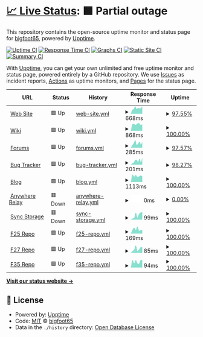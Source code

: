 # [📈 Live Status](https://bigfoot65.github.io/amahi): <!--live status--> **🟧 Partial outage**

This repository contains the open-source uptime monitor and status page for [bigfoot65](https://bigfoot65.github.io/amahi), powered by [Upptime](https://github.com/upptime/upptime).

[![Uptime CI](https://github.com/bigfoot65/amahi/workflows/Uptime%20CI/badge.svg)](https://github.com/bigfoot65/amahi/actions?query=workflow%3A%22Uptime+CI%22)
[![Response Time CI](https://github.com/bigfoot65/amahi/workflows/Response%20Time%20CI/badge.svg)](https://github.com/bigfoot65/amahi/actions?query=workflow%3A%22Response+Time+CI%22)
[![Graphs CI](https://github.com/bigfoot65/amahi/workflows/Graphs%20CI/badge.svg)](https://github.com/bigfoot65/amahi/actions?query=workflow%3A%22Graphs+CI%22)
[![Static Site CI](https://github.com/bigfoot65/amahi/workflows/Static%20Site%20CI/badge.svg)](https://github.com/bigfoot65/amahi/actions?query=workflow%3A%22Static+Site+CI%22)
[![Summary CI](https://github.com/bigfoot65/amahi/workflows/Summary%20CI/badge.svg)](https://github.com/bigfoot65/amahi/actions?query=workflow%3A%22Summary+CI%22)

With [Upptime](https://upptime.js.org), you can get your own unlimited and free uptime monitor and status page, powered entirely by a GitHub repository. We use [Issues](https://github.com/bigfoot65/amahi/issues) as incident reports, [Actions](https://github.com/bigfoot65/amahi/actions) as uptime monitors, and [Pages](https://bigfoot65.github.io/amahi) for the status page.

<!--start: status pages-->
<!-- This summary is generated by Upptime (https://github.com/upptime/upptime) -->
<!-- Do not edit this manually, your changes will be overwritten -->
<!-- prettier-ignore -->
| URL | Status | History | Response Time | Uptime |
| --- | ------ | ------- | ------------- | ------ |
| <img alt="" src="https://favicons.githubusercontent.com/www.amahi.org" height="13"> [Web Site](https://www.amahi.org) | 🟩 Up | [web-site.yml](https://github.com/bigfoot65/amahi/commits/HEAD/history/web-site.yml) | <details><summary><img alt="Response time graph" src="./graphs/web-site/response-time-week.png" height="20"> 668ms</summary><br><a href="https://bigfoot65.github.io/amahi/history/web-site"><img alt="Response time 723" src="https://img.shields.io/endpoint?url=https%3A%2F%2Fraw.githubusercontent.com%2Fbigfoot65%2Famahi%2FHEAD%2Fapi%2Fweb-site%2Fresponse-time.json"></a><br><a href="https://bigfoot65.github.io/amahi/history/web-site"><img alt="24-hour response time 626" src="https://img.shields.io/endpoint?url=https%3A%2F%2Fraw.githubusercontent.com%2Fbigfoot65%2Famahi%2FHEAD%2Fapi%2Fweb-site%2Fresponse-time-day.json"></a><br><a href="https://bigfoot65.github.io/amahi/history/web-site"><img alt="7-day response time 668" src="https://img.shields.io/endpoint?url=https%3A%2F%2Fraw.githubusercontent.com%2Fbigfoot65%2Famahi%2FHEAD%2Fapi%2Fweb-site%2Fresponse-time-week.json"></a><br><a href="https://bigfoot65.github.io/amahi/history/web-site"><img alt="30-day response time 669" src="https://img.shields.io/endpoint?url=https%3A%2F%2Fraw.githubusercontent.com%2Fbigfoot65%2Famahi%2FHEAD%2Fapi%2Fweb-site%2Fresponse-time-month.json"></a><br><a href="https://bigfoot65.github.io/amahi/history/web-site"><img alt="1-year response time 723" src="https://img.shields.io/endpoint?url=https%3A%2F%2Fraw.githubusercontent.com%2Fbigfoot65%2Famahi%2FHEAD%2Fapi%2Fweb-site%2Fresponse-time-year.json"></a></details> | <details><summary><a href="https://bigfoot65.github.io/amahi/history/web-site">97.55%</a></summary><a href="https://bigfoot65.github.io/amahi/history/web-site"><img alt="All-time uptime 99.60%" src="https://img.shields.io/endpoint?url=https%3A%2F%2Fraw.githubusercontent.com%2Fbigfoot65%2Famahi%2FHEAD%2Fapi%2Fweb-site%2Fuptime.json"></a><br><a href="https://bigfoot65.github.io/amahi/history/web-site"><img alt="24-hour uptime 88.24%" src="https://img.shields.io/endpoint?url=https%3A%2F%2Fraw.githubusercontent.com%2Fbigfoot65%2Famahi%2FHEAD%2Fapi%2Fweb-site%2Fuptime-day.json"></a><br><a href="https://bigfoot65.github.io/amahi/history/web-site"><img alt="7-day uptime 97.55%" src="https://img.shields.io/endpoint?url=https%3A%2F%2Fraw.githubusercontent.com%2Fbigfoot65%2Famahi%2FHEAD%2Fapi%2Fweb-site%2Fuptime-week.json"></a><br><a href="https://bigfoot65.github.io/amahi/history/web-site"><img alt="30-day uptime 99.16%" src="https://img.shields.io/endpoint?url=https%3A%2F%2Fraw.githubusercontent.com%2Fbigfoot65%2Famahi%2FHEAD%2Fapi%2Fweb-site%2Fuptime-month.json"></a><br><a href="https://bigfoot65.github.io/amahi/history/web-site"><img alt="1-year uptime 99.60%" src="https://img.shields.io/endpoint?url=https%3A%2F%2Fraw.githubusercontent.com%2Fbigfoot65%2Famahi%2FHEAD%2Fapi%2Fweb-site%2Fuptime-year.json"></a></details>
| <img alt="" src="https://favicons.githubusercontent.com/wiki.amahi.org" height="13"> [Wiki](https://wiki.amahi.org) | 🟩 Up | [wiki.yml](https://github.com/bigfoot65/amahi/commits/HEAD/history/wiki.yml) | <details><summary><img alt="Response time graph" src="./graphs/wiki/response-time-week.png" height="20"> 868ms</summary><br><a href="https://bigfoot65.github.io/amahi/history/wiki"><img alt="Response time 932" src="https://img.shields.io/endpoint?url=https%3A%2F%2Fraw.githubusercontent.com%2Fbigfoot65%2Famahi%2FHEAD%2Fapi%2Fwiki%2Fresponse-time.json"></a><br><a href="https://bigfoot65.github.io/amahi/history/wiki"><img alt="24-hour response time 843" src="https://img.shields.io/endpoint?url=https%3A%2F%2Fraw.githubusercontent.com%2Fbigfoot65%2Famahi%2FHEAD%2Fapi%2Fwiki%2Fresponse-time-day.json"></a><br><a href="https://bigfoot65.github.io/amahi/history/wiki"><img alt="7-day response time 868" src="https://img.shields.io/endpoint?url=https%3A%2F%2Fraw.githubusercontent.com%2Fbigfoot65%2Famahi%2FHEAD%2Fapi%2Fwiki%2Fresponse-time-week.json"></a><br><a href="https://bigfoot65.github.io/amahi/history/wiki"><img alt="30-day response time 922" src="https://img.shields.io/endpoint?url=https%3A%2F%2Fraw.githubusercontent.com%2Fbigfoot65%2Famahi%2FHEAD%2Fapi%2Fwiki%2Fresponse-time-month.json"></a><br><a href="https://bigfoot65.github.io/amahi/history/wiki"><img alt="1-year response time 932" src="https://img.shields.io/endpoint?url=https%3A%2F%2Fraw.githubusercontent.com%2Fbigfoot65%2Famahi%2FHEAD%2Fapi%2Fwiki%2Fresponse-time-year.json"></a></details> | <details><summary><a href="https://bigfoot65.github.io/amahi/history/wiki">100.00%</a></summary><a href="https://bigfoot65.github.io/amahi/history/wiki"><img alt="All-time uptime 99.85%" src="https://img.shields.io/endpoint?url=https%3A%2F%2Fraw.githubusercontent.com%2Fbigfoot65%2Famahi%2FHEAD%2Fapi%2Fwiki%2Fuptime.json"></a><br><a href="https://bigfoot65.github.io/amahi/history/wiki"><img alt="24-hour uptime 100.00%" src="https://img.shields.io/endpoint?url=https%3A%2F%2Fraw.githubusercontent.com%2Fbigfoot65%2Famahi%2FHEAD%2Fapi%2Fwiki%2Fuptime-day.json"></a><br><a href="https://bigfoot65.github.io/amahi/history/wiki"><img alt="7-day uptime 100.00%" src="https://img.shields.io/endpoint?url=https%3A%2F%2Fraw.githubusercontent.com%2Fbigfoot65%2Famahi%2FHEAD%2Fapi%2Fwiki%2Fuptime-week.json"></a><br><a href="https://bigfoot65.github.io/amahi/history/wiki"><img alt="30-day uptime 99.68%" src="https://img.shields.io/endpoint?url=https%3A%2F%2Fraw.githubusercontent.com%2Fbigfoot65%2Famahi%2FHEAD%2Fapi%2Fwiki%2Fuptime-month.json"></a><br><a href="https://bigfoot65.github.io/amahi/history/wiki"><img alt="1-year uptime 99.85%" src="https://img.shields.io/endpoint?url=https%3A%2F%2Fraw.githubusercontent.com%2Fbigfoot65%2Famahi%2FHEAD%2Fapi%2Fwiki%2Fuptime-year.json"></a></details>
| <img alt="" src="https://favicons.githubusercontent.com/forums.amahi.org" height="13"> [Forums](https://forums.amahi.org) | 🟩 Up | [forums.yml](https://github.com/bigfoot65/amahi/commits/HEAD/history/forums.yml) | <details><summary><img alt="Response time graph" src="./graphs/forums/response-time-week.png" height="20"> 285ms</summary><br><a href="https://bigfoot65.github.io/amahi/history/forums"><img alt="Response time 270" src="https://img.shields.io/endpoint?url=https%3A%2F%2Fraw.githubusercontent.com%2Fbigfoot65%2Famahi%2FHEAD%2Fapi%2Fforums%2Fresponse-time.json"></a><br><a href="https://bigfoot65.github.io/amahi/history/forums"><img alt="24-hour response time 257" src="https://img.shields.io/endpoint?url=https%3A%2F%2Fraw.githubusercontent.com%2Fbigfoot65%2Famahi%2FHEAD%2Fapi%2Fforums%2Fresponse-time-day.json"></a><br><a href="https://bigfoot65.github.io/amahi/history/forums"><img alt="7-day response time 285" src="https://img.shields.io/endpoint?url=https%3A%2F%2Fraw.githubusercontent.com%2Fbigfoot65%2Famahi%2FHEAD%2Fapi%2Fforums%2Fresponse-time-week.json"></a><br><a href="https://bigfoot65.github.io/amahi/history/forums"><img alt="30-day response time 257" src="https://img.shields.io/endpoint?url=https%3A%2F%2Fraw.githubusercontent.com%2Fbigfoot65%2Famahi%2FHEAD%2Fapi%2Fforums%2Fresponse-time-month.json"></a><br><a href="https://bigfoot65.github.io/amahi/history/forums"><img alt="1-year response time 270" src="https://img.shields.io/endpoint?url=https%3A%2F%2Fraw.githubusercontent.com%2Fbigfoot65%2Famahi%2FHEAD%2Fapi%2Fforums%2Fresponse-time-year.json"></a></details> | <details><summary><a href="https://bigfoot65.github.io/amahi/history/forums">97.57%</a></summary><a href="https://bigfoot65.github.io/amahi/history/forums"><img alt="All-time uptime 99.60%" src="https://img.shields.io/endpoint?url=https%3A%2F%2Fraw.githubusercontent.com%2Fbigfoot65%2Famahi%2FHEAD%2Fapi%2Fforums%2Fuptime.json"></a><br><a href="https://bigfoot65.github.io/amahi/history/forums"><img alt="24-hour uptime 88.34%" src="https://img.shields.io/endpoint?url=https%3A%2F%2Fraw.githubusercontent.com%2Fbigfoot65%2Famahi%2FHEAD%2Fapi%2Fforums%2Fuptime-day.json"></a><br><a href="https://bigfoot65.github.io/amahi/history/forums"><img alt="7-day uptime 97.57%" src="https://img.shields.io/endpoint?url=https%3A%2F%2Fraw.githubusercontent.com%2Fbigfoot65%2Famahi%2FHEAD%2Fapi%2Fforums%2Fuptime-week.json"></a><br><a href="https://bigfoot65.github.io/amahi/history/forums"><img alt="30-day uptime 99.16%" src="https://img.shields.io/endpoint?url=https%3A%2F%2Fraw.githubusercontent.com%2Fbigfoot65%2Famahi%2FHEAD%2Fapi%2Fforums%2Fuptime-month.json"></a><br><a href="https://bigfoot65.github.io/amahi/history/forums"><img alt="1-year uptime 99.60%" src="https://img.shields.io/endpoint?url=https%3A%2F%2Fraw.githubusercontent.com%2Fbigfoot65%2Famahi%2FHEAD%2Fapi%2Fforums%2Fuptime-year.json"></a></details>
| <img alt="" src="https://favicons.githubusercontent.com/bugs.amahi.org" height="13"> [Bug Tracker](https://bugs.amahi.org) | 🟩 Up | [bug-tracker.yml](https://github.com/bigfoot65/amahi/commits/HEAD/history/bug-tracker.yml) | <details><summary><img alt="Response time graph" src="./graphs/bug-tracker/response-time-week.png" height="20"> 201ms</summary><br><a href="https://bigfoot65.github.io/amahi/history/bug-tracker"><img alt="Response time 208" src="https://img.shields.io/endpoint?url=https%3A%2F%2Fraw.githubusercontent.com%2Fbigfoot65%2Famahi%2FHEAD%2Fapi%2Fbug-tracker%2Fresponse-time.json"></a><br><a href="https://bigfoot65.github.io/amahi/history/bug-tracker"><img alt="24-hour response time 246" src="https://img.shields.io/endpoint?url=https%3A%2F%2Fraw.githubusercontent.com%2Fbigfoot65%2Famahi%2FHEAD%2Fapi%2Fbug-tracker%2Fresponse-time-day.json"></a><br><a href="https://bigfoot65.github.io/amahi/history/bug-tracker"><img alt="7-day response time 201" src="https://img.shields.io/endpoint?url=https%3A%2F%2Fraw.githubusercontent.com%2Fbigfoot65%2Famahi%2FHEAD%2Fapi%2Fbug-tracker%2Fresponse-time-week.json"></a><br><a href="https://bigfoot65.github.io/amahi/history/bug-tracker"><img alt="30-day response time 200" src="https://img.shields.io/endpoint?url=https%3A%2F%2Fraw.githubusercontent.com%2Fbigfoot65%2Famahi%2FHEAD%2Fapi%2Fbug-tracker%2Fresponse-time-month.json"></a><br><a href="https://bigfoot65.github.io/amahi/history/bug-tracker"><img alt="1-year response time 208" src="https://img.shields.io/endpoint?url=https%3A%2F%2Fraw.githubusercontent.com%2Fbigfoot65%2Famahi%2FHEAD%2Fapi%2Fbug-tracker%2Fresponse-time-year.json"></a></details> | <details><summary><a href="https://bigfoot65.github.io/amahi/history/bug-tracker">98.27%</a></summary><a href="https://bigfoot65.github.io/amahi/history/bug-tracker"><img alt="All-time uptime 99.68%" src="https://img.shields.io/endpoint?url=https%3A%2F%2Fraw.githubusercontent.com%2Fbigfoot65%2Famahi%2FHEAD%2Fapi%2Fbug-tracker%2Fuptime.json"></a><br><a href="https://bigfoot65.github.io/amahi/history/bug-tracker"><img alt="24-hour uptime 93.29%" src="https://img.shields.io/endpoint?url=https%3A%2F%2Fraw.githubusercontent.com%2Fbigfoot65%2Famahi%2FHEAD%2Fapi%2Fbug-tracker%2Fuptime-day.json"></a><br><a href="https://bigfoot65.github.io/amahi/history/bug-tracker"><img alt="7-day uptime 98.27%" src="https://img.shields.io/endpoint?url=https%3A%2F%2Fraw.githubusercontent.com%2Fbigfoot65%2Famahi%2FHEAD%2Fapi%2Fbug-tracker%2Fuptime-week.json"></a><br><a href="https://bigfoot65.github.io/amahi/history/bug-tracker"><img alt="30-day uptime 99.32%" src="https://img.shields.io/endpoint?url=https%3A%2F%2Fraw.githubusercontent.com%2Fbigfoot65%2Famahi%2FHEAD%2Fapi%2Fbug-tracker%2Fuptime-month.json"></a><br><a href="https://bigfoot65.github.io/amahi/history/bug-tracker"><img alt="1-year uptime 99.68%" src="https://img.shields.io/endpoint?url=https%3A%2F%2Fraw.githubusercontent.com%2Fbigfoot65%2Famahi%2FHEAD%2Fapi%2Fbug-tracker%2Fuptime-year.json"></a></details>
| <img alt="" src="https://favicons.githubusercontent.com/blog.amahi.org" height="13"> [Blog](https://blog.amahi.org) | 🟩 Up | [blog.yml](https://github.com/bigfoot65/amahi/commits/HEAD/history/blog.yml) | <details><summary><img alt="Response time graph" src="./graphs/blog/response-time-week.png" height="20"> 1113ms</summary><br><a href="https://bigfoot65.github.io/amahi/history/blog"><img alt="Response time 1057" src="https://img.shields.io/endpoint?url=https%3A%2F%2Fraw.githubusercontent.com%2Fbigfoot65%2Famahi%2FHEAD%2Fapi%2Fblog%2Fresponse-time.json"></a><br><a href="https://bigfoot65.github.io/amahi/history/blog"><img alt="24-hour response time 1044" src="https://img.shields.io/endpoint?url=https%3A%2F%2Fraw.githubusercontent.com%2Fbigfoot65%2Famahi%2FHEAD%2Fapi%2Fblog%2Fresponse-time-day.json"></a><br><a href="https://bigfoot65.github.io/amahi/history/blog"><img alt="7-day response time 1113" src="https://img.shields.io/endpoint?url=https%3A%2F%2Fraw.githubusercontent.com%2Fbigfoot65%2Famahi%2FHEAD%2Fapi%2Fblog%2Fresponse-time-week.json"></a><br><a href="https://bigfoot65.github.io/amahi/history/blog"><img alt="30-day response time 1124" src="https://img.shields.io/endpoint?url=https%3A%2F%2Fraw.githubusercontent.com%2Fbigfoot65%2Famahi%2FHEAD%2Fapi%2Fblog%2Fresponse-time-month.json"></a><br><a href="https://bigfoot65.github.io/amahi/history/blog"><img alt="1-year response time 1057" src="https://img.shields.io/endpoint?url=https%3A%2F%2Fraw.githubusercontent.com%2Fbigfoot65%2Famahi%2FHEAD%2Fapi%2Fblog%2Fresponse-time-year.json"></a></details> | <details><summary><a href="https://bigfoot65.github.io/amahi/history/blog">100.00%</a></summary><a href="https://bigfoot65.github.io/amahi/history/blog"><img alt="All-time uptime 99.85%" src="https://img.shields.io/endpoint?url=https%3A%2F%2Fraw.githubusercontent.com%2Fbigfoot65%2Famahi%2FHEAD%2Fapi%2Fblog%2Fuptime.json"></a><br><a href="https://bigfoot65.github.io/amahi/history/blog"><img alt="24-hour uptime 100.00%" src="https://img.shields.io/endpoint?url=https%3A%2F%2Fraw.githubusercontent.com%2Fbigfoot65%2Famahi%2FHEAD%2Fapi%2Fblog%2Fuptime-day.json"></a><br><a href="https://bigfoot65.github.io/amahi/history/blog"><img alt="7-day uptime 100.00%" src="https://img.shields.io/endpoint?url=https%3A%2F%2Fraw.githubusercontent.com%2Fbigfoot65%2Famahi%2FHEAD%2Fapi%2Fblog%2Fuptime-week.json"></a><br><a href="https://bigfoot65.github.io/amahi/history/blog"><img alt="30-day uptime 99.68%" src="https://img.shields.io/endpoint?url=https%3A%2F%2Fraw.githubusercontent.com%2Fbigfoot65%2Famahi%2FHEAD%2Fapi%2Fblog%2Fuptime-month.json"></a><br><a href="https://bigfoot65.github.io/amahi/history/blog"><img alt="1-year uptime 99.85%" src="https://img.shields.io/endpoint?url=https%3A%2F%2Fraw.githubusercontent.com%2Fbigfoot65%2Famahi%2FHEAD%2Fapi%2Fblog%2Fuptime-year.json"></a></details>
| <img alt="" src="https://favicons.githubusercontent.com/pfe.amahi.org" height="13"> [Anywhere Relay](https://pfe.amahi.org/debug) | 🟥 Down | [anywhere-relay.yml](https://github.com/bigfoot65/amahi/commits/HEAD/history/anywhere-relay.yml) | <details><summary><img alt="Response time graph" src="./graphs/anywhere-relay/response-time-week.png" height="20"> 0ms</summary><br><a href="https://bigfoot65.github.io/amahi/history/anywhere-relay"><img alt="Response time 207" src="https://img.shields.io/endpoint?url=https%3A%2F%2Fraw.githubusercontent.com%2Fbigfoot65%2Famahi%2FHEAD%2Fapi%2Fanywhere-relay%2Fresponse-time.json"></a><br><a href="https://bigfoot65.github.io/amahi/history/anywhere-relay"><img alt="24-hour response time 0" src="https://img.shields.io/endpoint?url=https%3A%2F%2Fraw.githubusercontent.com%2Fbigfoot65%2Famahi%2FHEAD%2Fapi%2Fanywhere-relay%2Fresponse-time-day.json"></a><br><a href="https://bigfoot65.github.io/amahi/history/anywhere-relay"><img alt="7-day response time 0" src="https://img.shields.io/endpoint?url=https%3A%2F%2Fraw.githubusercontent.com%2Fbigfoot65%2Famahi%2FHEAD%2Fapi%2Fanywhere-relay%2Fresponse-time-week.json"></a><br><a href="https://bigfoot65.github.io/amahi/history/anywhere-relay"><img alt="30-day response time 182" src="https://img.shields.io/endpoint?url=https%3A%2F%2Fraw.githubusercontent.com%2Fbigfoot65%2Famahi%2FHEAD%2Fapi%2Fanywhere-relay%2Fresponse-time-month.json"></a><br><a href="https://bigfoot65.github.io/amahi/history/anywhere-relay"><img alt="1-year response time 207" src="https://img.shields.io/endpoint?url=https%3A%2F%2Fraw.githubusercontent.com%2Fbigfoot65%2Famahi%2FHEAD%2Fapi%2Fanywhere-relay%2Fresponse-time-year.json"></a></details> | <details><summary><a href="https://bigfoot65.github.io/amahi/history/anywhere-relay">0.00%</a></summary><a href="https://bigfoot65.github.io/amahi/history/anywhere-relay"><img alt="All-time uptime 68.92%" src="https://img.shields.io/endpoint?url=https%3A%2F%2Fraw.githubusercontent.com%2Fbigfoot65%2Famahi%2FHEAD%2Fapi%2Fanywhere-relay%2Fuptime.json"></a><br><a href="https://bigfoot65.github.io/amahi/history/anywhere-relay"><img alt="24-hour uptime 0.00%" src="https://img.shields.io/endpoint?url=https%3A%2F%2Fraw.githubusercontent.com%2Fbigfoot65%2Famahi%2FHEAD%2Fapi%2Fanywhere-relay%2Fuptime-day.json"></a><br><a href="https://bigfoot65.github.io/amahi/history/anywhere-relay"><img alt="7-day uptime 0.00%" src="https://img.shields.io/endpoint?url=https%3A%2F%2Fraw.githubusercontent.com%2Fbigfoot65%2Famahi%2FHEAD%2Fapi%2Fanywhere-relay%2Fuptime-week.json"></a><br><a href="https://bigfoot65.github.io/amahi/history/anywhere-relay"><img alt="30-day uptime 35.19%" src="https://img.shields.io/endpoint?url=https%3A%2F%2Fraw.githubusercontent.com%2Fbigfoot65%2Famahi%2FHEAD%2Fapi%2Fanywhere-relay%2Fuptime-month.json"></a><br><a href="https://bigfoot65.github.io/amahi/history/anywhere-relay"><img alt="1-year uptime 68.92%" src="https://img.shields.io/endpoint?url=https%3A%2F%2Fraw.githubusercontent.com%2Fbigfoot65%2Famahi%2FHEAD%2Fapi%2Fanywhere-relay%2Fuptime-year.json"></a></details>
| <img alt="" src="https://favicons.githubusercontent.com/cpg.amahi.me" height="13"> [Sync Storage](http://cpg.amahi.me/Public/isthisworking.txt) | 🟥 Down | [sync-storage.yml](https://github.com/bigfoot65/amahi/commits/HEAD/history/sync-storage.yml) | <details><summary><img alt="Response time graph" src="./graphs/sync-storage/response-time-week.png" height="20"> 99ms</summary><br><a href="https://bigfoot65.github.io/amahi/history/sync-storage"><img alt="Response time 82" src="https://img.shields.io/endpoint?url=https%3A%2F%2Fraw.githubusercontent.com%2Fbigfoot65%2Famahi%2FHEAD%2Fapi%2Fsync-storage%2Fresponse-time.json"></a><br><a href="https://bigfoot65.github.io/amahi/history/sync-storage"><img alt="24-hour response time 108" src="https://img.shields.io/endpoint?url=https%3A%2F%2Fraw.githubusercontent.com%2Fbigfoot65%2Famahi%2FHEAD%2Fapi%2Fsync-storage%2Fresponse-time-day.json"></a><br><a href="https://bigfoot65.github.io/amahi/history/sync-storage"><img alt="7-day response time 99" src="https://img.shields.io/endpoint?url=https%3A%2F%2Fraw.githubusercontent.com%2Fbigfoot65%2Famahi%2FHEAD%2Fapi%2Fsync-storage%2Fresponse-time-week.json"></a><br><a href="https://bigfoot65.github.io/amahi/history/sync-storage"><img alt="30-day response time 75" src="https://img.shields.io/endpoint?url=https%3A%2F%2Fraw.githubusercontent.com%2Fbigfoot65%2Famahi%2FHEAD%2Fapi%2Fsync-storage%2Fresponse-time-month.json"></a><br><a href="https://bigfoot65.github.io/amahi/history/sync-storage"><img alt="1-year response time 82" src="https://img.shields.io/endpoint?url=https%3A%2F%2Fraw.githubusercontent.com%2Fbigfoot65%2Famahi%2FHEAD%2Fapi%2Fsync-storage%2Fresponse-time-year.json"></a></details> | <details><summary><a href="https://bigfoot65.github.io/amahi/history/sync-storage">100.00%</a></summary><a href="https://bigfoot65.github.io/amahi/history/sync-storage"><img alt="All-time uptime 100.00%" src="https://img.shields.io/endpoint?url=https%3A%2F%2Fraw.githubusercontent.com%2Fbigfoot65%2Famahi%2FHEAD%2Fapi%2Fsync-storage%2Fuptime.json"></a><br><a href="https://bigfoot65.github.io/amahi/history/sync-storage"><img alt="24-hour uptime 99.99%" src="https://img.shields.io/endpoint?url=https%3A%2F%2Fraw.githubusercontent.com%2Fbigfoot65%2Famahi%2FHEAD%2Fapi%2Fsync-storage%2Fuptime-day.json"></a><br><a href="https://bigfoot65.github.io/amahi/history/sync-storage"><img alt="7-day uptime 100.00%" src="https://img.shields.io/endpoint?url=https%3A%2F%2Fraw.githubusercontent.com%2Fbigfoot65%2Famahi%2FHEAD%2Fapi%2Fsync-storage%2Fuptime-week.json"></a><br><a href="https://bigfoot65.github.io/amahi/history/sync-storage"><img alt="30-day uptime 100.00%" src="https://img.shields.io/endpoint?url=https%3A%2F%2Fraw.githubusercontent.com%2Fbigfoot65%2Famahi%2FHEAD%2Fapi%2Fsync-storage%2Fuptime-month.json"></a><br><a href="https://bigfoot65.github.io/amahi/history/sync-storage"><img alt="1-year uptime 100.00%" src="https://img.shields.io/endpoint?url=https%3A%2F%2Fraw.githubusercontent.com%2Fbigfoot65%2Famahi%2FHEAD%2Fapi%2Fsync-storage%2Fuptime-year.json"></a></details>
| <img alt="" src="https://favicons.githubusercontent.com/f25.amahi.org" height="13"> [F25 Repo](http://f25.amahi.org) | 🟩 Up | [f25-repo.yml](https://github.com/bigfoot65/amahi/commits/HEAD/history/f25-repo.yml) | <details><summary><img alt="Response time graph" src="./graphs/f25-repo/response-time-week.png" height="20"> 169ms</summary><br><a href="https://bigfoot65.github.io/amahi/history/f25-repo"><img alt="Response time 150" src="https://img.shields.io/endpoint?url=https%3A%2F%2Fraw.githubusercontent.com%2Fbigfoot65%2Famahi%2FHEAD%2Fapi%2Ff25-repo%2Fresponse-time.json"></a><br><a href="https://bigfoot65.github.io/amahi/history/f25-repo"><img alt="24-hour response time 134" src="https://img.shields.io/endpoint?url=https%3A%2F%2Fraw.githubusercontent.com%2Fbigfoot65%2Famahi%2FHEAD%2Fapi%2Ff25-repo%2Fresponse-time-day.json"></a><br><a href="https://bigfoot65.github.io/amahi/history/f25-repo"><img alt="7-day response time 169" src="https://img.shields.io/endpoint?url=https%3A%2F%2Fraw.githubusercontent.com%2Fbigfoot65%2Famahi%2FHEAD%2Fapi%2Ff25-repo%2Fresponse-time-week.json"></a><br><a href="https://bigfoot65.github.io/amahi/history/f25-repo"><img alt="30-day response time 145" src="https://img.shields.io/endpoint?url=https%3A%2F%2Fraw.githubusercontent.com%2Fbigfoot65%2Famahi%2FHEAD%2Fapi%2Ff25-repo%2Fresponse-time-month.json"></a><br><a href="https://bigfoot65.github.io/amahi/history/f25-repo"><img alt="1-year response time 150" src="https://img.shields.io/endpoint?url=https%3A%2F%2Fraw.githubusercontent.com%2Fbigfoot65%2Famahi%2FHEAD%2Fapi%2Ff25-repo%2Fresponse-time-year.json"></a></details> | <details><summary><a href="https://bigfoot65.github.io/amahi/history/f25-repo">100.00%</a></summary><a href="https://bigfoot65.github.io/amahi/history/f25-repo"><img alt="All-time uptime 100.00%" src="https://img.shields.io/endpoint?url=https%3A%2F%2Fraw.githubusercontent.com%2Fbigfoot65%2Famahi%2FHEAD%2Fapi%2Ff25-repo%2Fuptime.json"></a><br><a href="https://bigfoot65.github.io/amahi/history/f25-repo"><img alt="24-hour uptime 100.00%" src="https://img.shields.io/endpoint?url=https%3A%2F%2Fraw.githubusercontent.com%2Fbigfoot65%2Famahi%2FHEAD%2Fapi%2Ff25-repo%2Fuptime-day.json"></a><br><a href="https://bigfoot65.github.io/amahi/history/f25-repo"><img alt="7-day uptime 100.00%" src="https://img.shields.io/endpoint?url=https%3A%2F%2Fraw.githubusercontent.com%2Fbigfoot65%2Famahi%2FHEAD%2Fapi%2Ff25-repo%2Fuptime-week.json"></a><br><a href="https://bigfoot65.github.io/amahi/history/f25-repo"><img alt="30-day uptime 100.00%" src="https://img.shields.io/endpoint?url=https%3A%2F%2Fraw.githubusercontent.com%2Fbigfoot65%2Famahi%2FHEAD%2Fapi%2Ff25-repo%2Fuptime-month.json"></a><br><a href="https://bigfoot65.github.io/amahi/history/f25-repo"><img alt="1-year uptime 100.00%" src="https://img.shields.io/endpoint?url=https%3A%2F%2Fraw.githubusercontent.com%2Fbigfoot65%2Famahi%2FHEAD%2Fapi%2Ff25-repo%2Fuptime-year.json"></a></details>
| <img alt="" src="https://favicons.githubusercontent.com/f27.amahi.org" height="13"> [F27 Repo](http://f27.amahi.org) | 🟩 Up | [f27-repo.yml](https://github.com/bigfoot65/amahi/commits/HEAD/history/f27-repo.yml) | <details><summary><img alt="Response time graph" src="./graphs/f27-repo/response-time-week.png" height="20"> 85ms</summary><br><a href="https://bigfoot65.github.io/amahi/history/f27-repo"><img alt="Response time 103" src="https://img.shields.io/endpoint?url=https%3A%2F%2Fraw.githubusercontent.com%2Fbigfoot65%2Famahi%2FHEAD%2Fapi%2Ff27-repo%2Fresponse-time.json"></a><br><a href="https://bigfoot65.github.io/amahi/history/f27-repo"><img alt="24-hour response time 117" src="https://img.shields.io/endpoint?url=https%3A%2F%2Fraw.githubusercontent.com%2Fbigfoot65%2Famahi%2FHEAD%2Fapi%2Ff27-repo%2Fresponse-time-day.json"></a><br><a href="https://bigfoot65.github.io/amahi/history/f27-repo"><img alt="7-day response time 85" src="https://img.shields.io/endpoint?url=https%3A%2F%2Fraw.githubusercontent.com%2Fbigfoot65%2Famahi%2FHEAD%2Fapi%2Ff27-repo%2Fresponse-time-week.json"></a><br><a href="https://bigfoot65.github.io/amahi/history/f27-repo"><img alt="30-day response time 90" src="https://img.shields.io/endpoint?url=https%3A%2F%2Fraw.githubusercontent.com%2Fbigfoot65%2Famahi%2FHEAD%2Fapi%2Ff27-repo%2Fresponse-time-month.json"></a><br><a href="https://bigfoot65.github.io/amahi/history/f27-repo"><img alt="1-year response time 103" src="https://img.shields.io/endpoint?url=https%3A%2F%2Fraw.githubusercontent.com%2Fbigfoot65%2Famahi%2FHEAD%2Fapi%2Ff27-repo%2Fresponse-time-year.json"></a></details> | <details><summary><a href="https://bigfoot65.github.io/amahi/history/f27-repo">100.00%</a></summary><a href="https://bigfoot65.github.io/amahi/history/f27-repo"><img alt="All-time uptime 100.00%" src="https://img.shields.io/endpoint?url=https%3A%2F%2Fraw.githubusercontent.com%2Fbigfoot65%2Famahi%2FHEAD%2Fapi%2Ff27-repo%2Fuptime.json"></a><br><a href="https://bigfoot65.github.io/amahi/history/f27-repo"><img alt="24-hour uptime 100.00%" src="https://img.shields.io/endpoint?url=https%3A%2F%2Fraw.githubusercontent.com%2Fbigfoot65%2Famahi%2FHEAD%2Fapi%2Ff27-repo%2Fuptime-day.json"></a><br><a href="https://bigfoot65.github.io/amahi/history/f27-repo"><img alt="7-day uptime 100.00%" src="https://img.shields.io/endpoint?url=https%3A%2F%2Fraw.githubusercontent.com%2Fbigfoot65%2Famahi%2FHEAD%2Fapi%2Ff27-repo%2Fuptime-week.json"></a><br><a href="https://bigfoot65.github.io/amahi/history/f27-repo"><img alt="30-day uptime 100.00%" src="https://img.shields.io/endpoint?url=https%3A%2F%2Fraw.githubusercontent.com%2Fbigfoot65%2Famahi%2FHEAD%2Fapi%2Ff27-repo%2Fuptime-month.json"></a><br><a href="https://bigfoot65.github.io/amahi/history/f27-repo"><img alt="1-year uptime 100.00%" src="https://img.shields.io/endpoint?url=https%3A%2F%2Fraw.githubusercontent.com%2Fbigfoot65%2Famahi%2FHEAD%2Fapi%2Ff27-repo%2Fuptime-year.json"></a></details>
| <img alt="" src="https://favicons.githubusercontent.com/f35.amahi.org" height="13"> [F35 Repo](http://f35.amahi.org) | 🟩 Up | [f35-repo.yml](https://github.com/bigfoot65/amahi/commits/HEAD/history/f35-repo.yml) | <details><summary><img alt="Response time graph" src="./graphs/f35-repo/response-time-week.png" height="20"> 94ms</summary><br><a href="https://bigfoot65.github.io/amahi/history/f35-repo"><img alt="Response time 99" src="https://img.shields.io/endpoint?url=https%3A%2F%2Fraw.githubusercontent.com%2Fbigfoot65%2Famahi%2FHEAD%2Fapi%2Ff35-repo%2Fresponse-time.json"></a><br><a href="https://bigfoot65.github.io/amahi/history/f35-repo"><img alt="24-hour response time 116" src="https://img.shields.io/endpoint?url=https%3A%2F%2Fraw.githubusercontent.com%2Fbigfoot65%2Famahi%2FHEAD%2Fapi%2Ff35-repo%2Fresponse-time-day.json"></a><br><a href="https://bigfoot65.github.io/amahi/history/f35-repo"><img alt="7-day response time 94" src="https://img.shields.io/endpoint?url=https%3A%2F%2Fraw.githubusercontent.com%2Fbigfoot65%2Famahi%2FHEAD%2Fapi%2Ff35-repo%2Fresponse-time-week.json"></a><br><a href="https://bigfoot65.github.io/amahi/history/f35-repo"><img alt="30-day response time 95" src="https://img.shields.io/endpoint?url=https%3A%2F%2Fraw.githubusercontent.com%2Fbigfoot65%2Famahi%2FHEAD%2Fapi%2Ff35-repo%2Fresponse-time-month.json"></a><br><a href="https://bigfoot65.github.io/amahi/history/f35-repo"><img alt="1-year response time 99" src="https://img.shields.io/endpoint?url=https%3A%2F%2Fraw.githubusercontent.com%2Fbigfoot65%2Famahi%2FHEAD%2Fapi%2Ff35-repo%2Fresponse-time-year.json"></a></details> | <details><summary><a href="https://bigfoot65.github.io/amahi/history/f35-repo">100.00%</a></summary><a href="https://bigfoot65.github.io/amahi/history/f35-repo"><img alt="All-time uptime 100.00%" src="https://img.shields.io/endpoint?url=https%3A%2F%2Fraw.githubusercontent.com%2Fbigfoot65%2Famahi%2FHEAD%2Fapi%2Ff35-repo%2Fuptime.json"></a><br><a href="https://bigfoot65.github.io/amahi/history/f35-repo"><img alt="24-hour uptime 100.00%" src="https://img.shields.io/endpoint?url=https%3A%2F%2Fraw.githubusercontent.com%2Fbigfoot65%2Famahi%2FHEAD%2Fapi%2Ff35-repo%2Fuptime-day.json"></a><br><a href="https://bigfoot65.github.io/amahi/history/f35-repo"><img alt="7-day uptime 100.00%" src="https://img.shields.io/endpoint?url=https%3A%2F%2Fraw.githubusercontent.com%2Fbigfoot65%2Famahi%2FHEAD%2Fapi%2Ff35-repo%2Fuptime-week.json"></a><br><a href="https://bigfoot65.github.io/amahi/history/f35-repo"><img alt="30-day uptime 100.00%" src="https://img.shields.io/endpoint?url=https%3A%2F%2Fraw.githubusercontent.com%2Fbigfoot65%2Famahi%2FHEAD%2Fapi%2Ff35-repo%2Fuptime-month.json"></a><br><a href="https://bigfoot65.github.io/amahi/history/f35-repo"><img alt="1-year uptime 100.00%" src="https://img.shields.io/endpoint?url=https%3A%2F%2Fraw.githubusercontent.com%2Fbigfoot65%2Famahi%2FHEAD%2Fapi%2Ff35-repo%2Fuptime-year.json"></a></details>

<!--end: status pages-->

[**Visit our status website →**](https://bigfoot65.github.io/amahi)

## 📄 License

- Powered by: [Upptime](https://github.com/upptime/upptime)
- Code: [MIT](./LICENSE) © [bigfoot65](https://bigfoot65.github.io/amahi)
- Data in the `./history` directory: [Open Database License](https://opendatacommons.org/licenses/odbl/1-0/)
